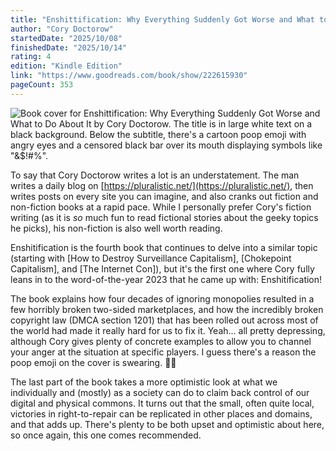 ```yaml
---
title: "Enshittification: Why Everything Suddenly Got Worse and What to Do About It"
author: "Cory Doctorow"
startedDate: "2025/10/08"
finishedDate: "2025/10/14"
rating: 4
edition: "Kindle Edition"
link: "https://www.goodreads.com/book/show/222615930"
pageCount: 353
---
```


![Book cover for Enshittification: Why Everything Suddenly Got Worse and What to Do About It by Cory Doctorow. The title is in large white text on a black background. Below the subtitle, there's a cartoon poop emoji with angry eyes and a censored black bar over its mouth displaying symbols like "&$!#%".](https://images-na.ssl-images-amazon.com/images/S/compressed.photo.goodreads.com/books/1744082049i/222615930.jpg)

To say that Cory Doctorow writes a lot is an understatement. The man writes a daily blog on [https://pluralistic.net/](https://pluralistic.net/), then writes posts on every site you can imagine, and also cranks out fiction and non-fiction books at a rapid pace. While I personally prefer Cory's fiction writing (as it is *so* much fun to read fictional stories about the geeky topics he picks), his non-fiction is also well worth reading.

Enshitification is the fourth book that continues to delve into a similar topic (starting with [How to Destroy Surveillance Capitalism], [Chokepoint Capitalism], and [The Internet Con]), but it's the first one where Cory fully leans in to the word-of-the-year 2023 that he came up with: Enshitification!

The book explains how four decades of ignoring monopolies resulted in a few horribly broken two-sided marketplaces, and how the incredibly broken copyright law (DMCA section 1201) that has been rolled out across most of the world had made it really hard for us to fix it. Yeah... all pretty depressing, although Cory gives plenty of concrete examples to allow you to channel your anger at the situation at specific players. I guess there's a reason the poop emoji on the cover is swearing. 💩🤬

The last part of the book takes a more optimistic look at what we individually and (mostly) as a society can do to claim back control of our digital and physical commons. It turns out that the small, often quite local, victories in right-to-repair can be replicated in other places and domains, and that adds up. There's plenty to be both upset and optimistic about here, so once again, this one comes recommended.